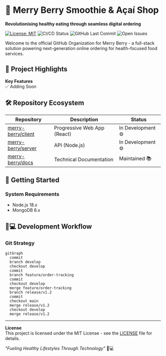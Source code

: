 # 🍓 Merry Berry Smoothie & Açaí Shop

**Revolutionising healthy eating through seamless digital ordering**

[![License: MIT](https://img.shields.io/badge/License-MIT-yellow.svg)](https://opensource.org/licenses/MIT)
![CI/CD Status](https://img.shields.io/badge/CI/CD-Active-success)
![GitHub Last Commit](https://img.shields.io/github/last-commit/merry-berry-acai/client)
![Open Issues](https://img.shields.io/github/issues-raw/merry-berry-acai/T3A2-PartA)

Welcome to the official GitHub Organization for Merry Berry - a full-stack solution powering next-generation online ordering for health-focused food services.

## 🌟 Project Highlights

**Key Features**  
✅ Adding Soon

## 🛠️ Repository Ecosystem

| Repository | Description | Status |
|------------|-------------|--------|
| [merry-berry/client](https://github.com/merry-berry-acai/client) | Progressive Web App (React) | In Development ⚙️ |
| [merry-berry/server](https://github.com/merry-berry-acai/server) | API (Node.js) | In Development ⚙️ |
| [merry-berry/docs](https://github.com/merry-berry-acai/docs) | Technical Documentation | Maintained 📚 |

## 🚀 Getting Started

### System Requirements
- Node.js 18.x
- MongoDB 6.x

## 🧑💻 Development Workflow

### Git Strategy
```mermaid
gitGraph
  commit
  branch develop
  checkout develop
  commit
  branch feature/order-tracking
  commit
  checkout develop
  merge feature/order-tracking
  branch release/v1.2
  commit
  checkout main
  merge release/v1.2
  checkout develop
  merge release/v1.2
```
---

**License**  
This project is licensed under the MIT License - see the [LICENSE](LICENSE) file for details.

*"Fueling Healthy Lifestyles Through Technology"* 🥤💻
